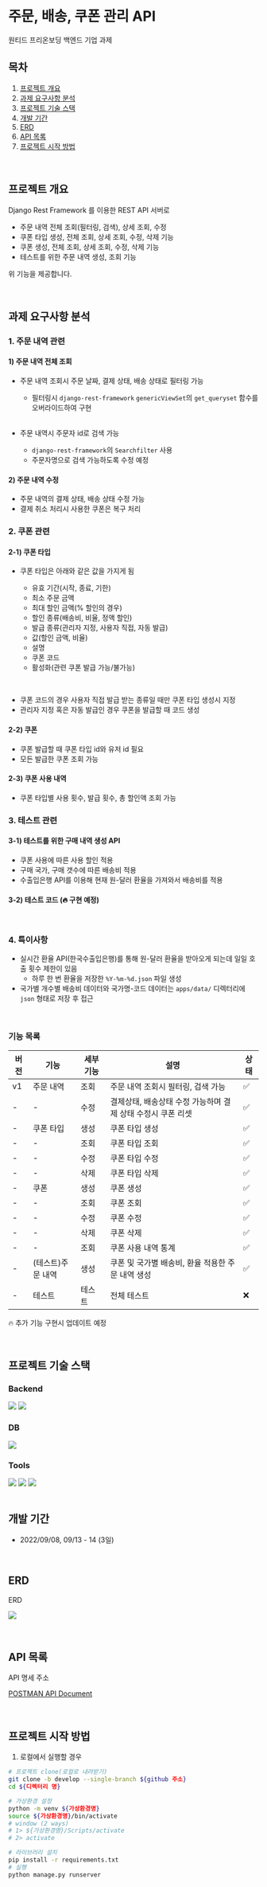 # 주문, 배송, 쿠폰 관리 API
원티드 프리온보딩 백엔드 기업 과제

## 목차
1. [프로젝트 개요](#프로젝트-개요)
2. [과제 요구사항 분석](#과제-요구사항-분석)
3. [프로젝트 기술 스택](#프로젝트-기술-스택)
4. [개발 기간](#개발-기간)
5. [ERD](#ERD)
6. [API 목록](#API-목록)
7. [프로젝트 시작 방법](#프로젝트-시작-방법)


<br>


## 프로젝트 개요


Django Rest Framework 를 이용한 REST API 서버로

- 주문 내역 전체 조회(필터링, 검색), 상세 조회, 수정 
- 쿠폰 타입 생성, 전체 조회, 상세 조회, 수정, 삭제 기능
- 쿠폰 생성, 전체 조회, 상세 조회, 수정, 삭제 기능
- 테스트를 위한 주문 내역 생성, 조회 기능

위 기능을 제공합니다.

<br>

## 과제 요구사항 분석


### 1. 주문 내역 관련

#### 1) 주문 내역 전체 조회

- 주문 내역 조회시 주문 날짜, 결제 상태, 배송 상태로 필터링 가능

    - 필터링시 `django-rest-framework` `genericViewSet`의 `get_queryset` 함수를 오버라이드하여 구현
  
    <br>
  
- 주문 내역시 주문자 id로 검색 가능

    - `django-rest-framework`의 `Searchfilter` 사용
    - 주문자명으로 검색 가능하도록 수정 예정
  
#### 2) 주문 내역 수정
- 주문 내역의 결제 상태, 배송 상태 수정 가능
- 결제 취소 처리시 사용한 쿠폰은 복구 처리


### 2. 쿠폰 관련
#### 2-1) 쿠폰 타입
- 쿠폰 타입은 아래와 같은 값을 가지게 됨

    - 유효 기간(시작, 종료, 기한)
    - 최소 주문 금액
    - 최대 할인 금액(% 할인의 경우)
    - 할인 종류(배송비, 비율, 정액 할인)
    - 발급 종류(관리자 지정, 사용자 직접, 자동 발급)
    - 값(할인 금액, 비율)
    - 설명
    - 쿠폰 코드
    - 활성화(관련 쿠폰 발급 가능/불가능)
 <br>


- 쿠폰 코드의 경우 사용자 직접 발급 받는 종류일 때만 쿠폰 타입 생성시 지정
- 관리자 지정 혹은 자동 발급인 경우 쿠폰을 발급할 때 코드 생성

#### 2-2) 쿠폰

- 쿠폰 발급할 때 쿠폰 타입 id와 유저 id 필요
- 모든 발급한 쿠폰 조회 가능

#### 2-3) 쿠폰 사용 내역

- 쿠폰 타입별 사용 횟수, 발급 횟수,  총 할인액 조회 가능

### 3. 테스트 관련

#### 3-1) 테스트를 위한 구매 내역 생성 API
- 쿠폰 사용에 따른 사용 할인 적용
- 구매 국가, 구매 갯수에 따른 배송비 적용
- 수출입은행 API를 이용해 현재 원-달러 환율을 가져와서 배송비를 적용
    
#### 3-2) 테스트 코드 (🔥 구현 예정)
<br>

### 4. 특이사항

- 실시간 환율 API(한국수출입은행)를 통해 원-달러 환율을 받아오게 되는데 일일 호출 횟수 제한이 있음
  - 하루 한 번 환율을 저장한 `%Y-%m-%d.json` 파일 생성
- 국가별 개수별 배송비 데이터와 국가명-코드 데이터는 `apps/data/` 디렉터리에 `json` 형태로 저장 후 접근

<br>

### 기능 목록

| 버전   | 기능         | 세부 기능 | 설명                                 | 상태  |
|------|------------|-------|------------------------------------|-----|
| v1   | 주문 내역      | 조회    | 주문 내역 조회시 필터링, 검색 가능               | ✅   |
| -    | -          | 수정    | 결제상태, 배송상태 수정 가능하며 결제 상태 수정시 쿠폰 리셋 | ✅   |
| -    | 쿠폰 타입      | 생성    | 쿠폰 타입 생성                           | ✅   |
| -    | -          | 조회    | 쿠폰 타입 조회                           | ✅   |
| -    | -          | 수정    | 쿠폰 타입 수정                           | ✅   | 
| -    | -          | 삭제    | 쿠폰 타입 삭제                           | ✅   |
| -    | 쿠폰         | 생성    | 쿠폰 생성                              | ✅   |
| -    | -          | 조회    | 쿠폰 조회                              | ✅   |
| -    | -          | 수정    | 쿠폰 수정                              | ✅   | 
| -    | -          | 삭제    | 쿠폰 삭제                              | ✅   |
| -    | -          | 조회    | 쿠폰 사용 내역 통계                        | ✅   |
| -    | (테스트)주문 내역 | 생성    | 쿠폰 및 국가별 배송비, 환율 적용한 주문 내역 생성      | ✅   |
| -    | 테스트        | 테스트   | 전체 테스트                             | ❌   |

🔥 추가 기능 구현시 업데이트 예정

<br>

## 프로젝트 기술 스택



### Backend
<section>
<img src="https://img.shields.io/badge/Django-092E20?logo=Django&logoColor=white"/>
<img src="https://img.shields.io/badge/Django%20REST%20Framework-092E20?logo=Django&logoColor=white"/>
</section>

### DB
<section>
<img src="https://img.shields.io/badge/MySQL-4479A1?logo=MySQL&logoColor=white"/>
</section>

### Tools
<section>
<img src="https://img.shields.io/badge/GitHub-181717?logo=GitHub&logoColor=white"/>
<img src="https://img.shields.io/badge/Discord-5865F2?logo=Discord&logoColor=white">
<img src="https://img.shields.io/badge/Postman-FF6C37?logo=Postman&logoColor=white">
</section>


<br>


## 개발 기간


- 2022/09/08, 09/13 - 14 (3일)


<br>


## ERD
ERD 

![](http://drive.google.com/uc?export=view&id=1PwWcObGK2Cj0fbAXEJKjPR2iYJABwn8_)


<br>


## API 목록
API 명세 주소

[POSTMAN API Document](https://documenter.getpostman.com/view/19274775/2s7YfHix7q)

<br>


## 프로젝트 시작 방법
1. 로컬에서 실행할 경우
```bash
# 프로젝트 clone(로컬로 내려받기)
git clone -b develop --single-branch ${github 주소}
cd ${디렉터리 명}

# 가상환경 설정
python -m venv ${가상환경명}
source ${가상환경명}/bin/activate
# window (2 ways) 
# 1> ${가상환경명}/Scripts/activate
# 2> activate

# 라이브러리 설치
pip install -r requirements.txt
# 실행
python manage.py runserver
```

<br>

